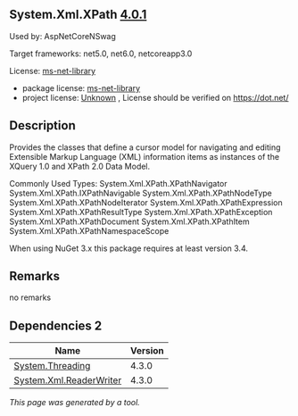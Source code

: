System.Xml.XPath [4.0.1](https://www.nuget.org/packages/System.Xml.XPath/4.0.1)
--------------------

Used by: AspNetCoreNSwag

Target frameworks: net5.0, net6.0, netcoreapp3.0

License: [ms-net-library](../../../../licenses/ms-net-library) 

- package license: [ms-net-library](http://go.microsoft.com/fwlink/?LinkId=329770) 
- project license: [Unknown](https://dot.net/) , License should be verified on https://dot.net/

Description
-----------
Provides the classes that define a cursor model for navigating and editing Extensible Markup Language (XML) information items as instances of the XQuery 1.0 and XPath 2.0 Data Model.

Commonly Used Types:
System.Xml.XPath.XPathNavigator
System.Xml.XPath.IXPathNavigable
System.Xml.XPath.XPathNodeType
System.Xml.XPath.XPathNodeIterator
System.Xml.XPath.XPathExpression
System.Xml.XPath.XPathResultType
System.Xml.XPath.XPathException
System.Xml.XPath.XPathDocument
System.Xml.XPath.XPathItem
System.Xml.XPath.XPathNamespaceScope
 
When using NuGet 3.x this package requires at least version 3.4.

Remarks
-----------
no remarks


Dependencies 2
-----------

|Name|Version|
|----------|:----|
|[System.Threading](../../../../packages/nuget.org/system.threading/4.3.0)|4.3.0|
|[System.Xml.ReaderWriter](../../../../packages/nuget.org/system.xml.readerwriter/4.3.0)|4.3.0|

*This page was generated by a tool.*
